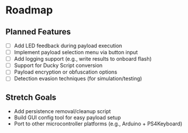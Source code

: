 # Roadmap

## Planned Features

- [ ] Add LED feedback during payload execution
- [ ] Implement payload selection menu via button input
- [ ] Add logging support (e.g., write results to onboard flash)
- [ ] Support for Ducky Script conversion
- [ ] Payload encryption or obfuscation options
- [ ] Detection evasion techniques (for simulation/testing)

## Stretch Goals

- Add persistence removal/cleanup script
- Build GUI config tool for easy payload setup
- Port to other microcontroller platforms (e.g., Arduino + PS4Keyboard)
